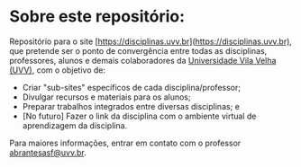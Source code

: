 # Sobre este repositório:

Repositório para o site [https://disciplinas.uvv.br](https://disciplinas.uvv.br),
que pretende ser o ponto de convergência entre todas as disciplinas, professores,
alunos e demais colaboradores da [Universidade Vila Velha (UVV)](https://uvv.br),
com o objetivo de:

* Criar "sub-sites" específicos de cada disciplina/professor;
* Divulgar recursos e materiais para os alunos;
* Preparar trabalhos integrados entre diversas disciplinas; e
* [No futuro] Fazer o link da disciplina com o ambiente virtual
  de aprendizagem da disciplina.

Para maiores informações, entrar em contato com o professor
[abrantesasf@uvv.br](mailto:abrantesasf@uvv.br).
